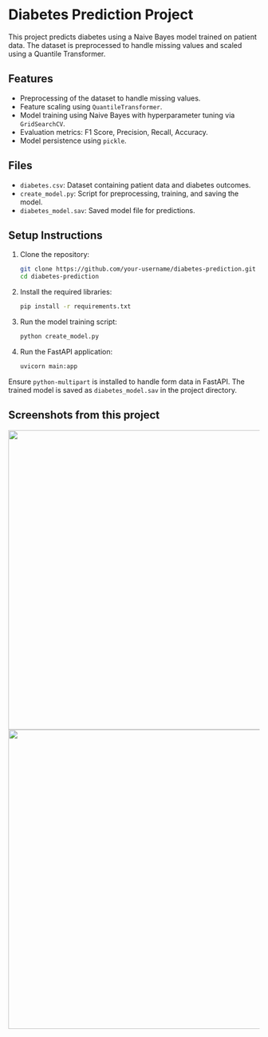 # Diabetes Prediction Project

This project predicts diabetes using a Naive Bayes model trained on patient data. The dataset is preprocessed to handle missing values and scaled using a Quantile Transformer.

## Features
- Preprocessing of the dataset to handle missing values.
- Feature scaling using `QuantileTransformer`.
- Model training using Naive Bayes with hyperparameter tuning via `GridSearchCV`.
- Evaluation metrics: F1 Score, Precision, Recall, Accuracy.
- Model persistence using `pickle`.

## Files
- `diabetes.csv`: Dataset containing patient data and diabetes outcomes.
- `create_model.py`: Script for preprocessing, training, and saving the model.
- `diabetes_model.sav`: Saved model file for predictions.

## Setup Instructions
1. Clone the repository:
   ```bash
   git clone https://github.com/your-username/diabetes-prediction.git
   cd diabetes-prediction

2. Install the required libraries:
   ```bash
   pip install -r requirements.txt
3. Run the model training script:
   ```bash
   python create_model.py
4. Run the FastAPI application:
   ```bash
   uvicorn main:app

Ensure `python-multipart` is installed to handle form data in FastAPI.
The trained model is saved as `diabetes_model.sav` in the project directory.

## Screenshots from this project
<img src="https://github.com/user-attachments/assets/be89307d-c0c2-4a9b-bb71-08e53dde13c2" width=600/>

<br>

<img src="https://github.com/user-attachments/assets/100b8a83-a5bb-4d85-a808-c1a7526d5332" width=600/>



